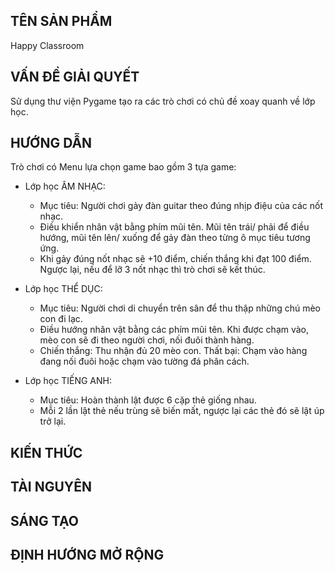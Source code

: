 <h2>TÊN SẢN PHẨM</h2>

Happy Classroom

<h2>VẤN ĐỀ GIẢI QUYẾT</h2>

Sử dụng thư viện Pygame tạo ra các trò chơi có chủ đề xoay quanh về lớp học.  

<h2>HƯỚNG DẪN</h2>

Trò chơi có Menu lựa chọn game bao gồm 3 tựa game:
- Lớp học ÂM NHẠC:
  - Mục tiêu: Người chơi gảy đàn guitar theo đúng nhịp điệu của các nốt nhạc.
  - Điều khiển nhân vật bằng phím mũi tên. Mũi tên trái/ phải để điều hướng, mũi tên lên/ xuống để gảy đàn theo từng ô mục tiêu tương ứng.
  - Khi gảy đúng nốt nhạc sẽ +10 điểm, chiến thắng khi đạt 100 điểm. Ngược lại, nếu để lỡ 3 nốt nhạc thì trò chơi sẽ kết thúc.
 
- Lớp học THỂ DỤC:
  - Mục tiêu: Người chơi di chuyển trên sân để thu thập những chú mèo con đi lạc.
  - Điều hướng nhân vật bằng các phím mũi tên. Khi được chạm vào, mèo con sẽ đi theo người chơi, nối đuôi thành hàng.
  - Chiến thắng: Thu nhận đủ 20 mèo con. Thất bại: Chạm vào hàng đang nối đuôi hoặc chạm vào tường đá phân cách.
 
- Lớp học TIẾNG ANH:
  - Mục tiêu: Hoàn thành lật được 6 cặp thẻ giống nhau.
  - Mỗi 2 lần lật thẻ nếu trùng sẽ biến mất, ngược lại các thẻ đó sẽ lật úp trở lại.

<h2>KIẾN THỨC</h2>



<h2>TÀI NGUYÊN</h2>



<h2>SÁNG TẠO</h2>



<h2>ĐỊNH HƯỚNG MỞ RỘNG</h2>

